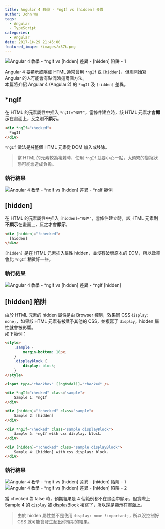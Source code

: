 ```yaml
---
title: Angular 4 教學 - *ngIf vs [hidden] 差異
author: John Wu
tags:
  - Angular
  - TypeScript
categories:
  - Angular
date: 2017-10-29 21:45:00
featured_image: /images/x376.png
---
```


![Angular 4 教學 - *ngIf vs [hidden] 差異 - [hidden] 陷阱 - 1](/images/x376.png)

Angular 4 要顯示或隱藏 HTML 通常會用 `*ngIf` 或 `[hidden]`，但剛開始寫 Angular 的人可能會有點混淆這兩個方法。  
本篇將介紹 Angular 4 (Angular 2) 的 `*ngIf` 及 `[hidden]` 差異。  

<!-- more -->

## *ngIf

在 HTML 的元素屬性中插入 `*ngIf="條件"`，當條件建立時，該 HTML 元素才會**顯示**在畫面上，反之則**不顯示**。
```html
<div *ngIf="checked">
  *ngIf
</div>
```

`*ngIf` 做法是將整個 HTML 元素從 DOM 加入或移除。  
> 當 HTML 的元素較為複雜時，使用 `*ngIf` 就要小心一點，太頻繁的變換狀態可能會造成負擔。

### 執行結果  

![Angular 4 教學 - *ngIf vs [hidden] 差異 - *ngIf 範例](/images/x374.png)

## [hidden]

在 HTML 的元素屬性中插入 `[hidden]="條件"`，當條件建立時，該 HTML 元素則**不顯示**在畫面上，反之才會**顯示**。
```html
<div [hidden]="!checked">
  [hidden]
</div>
```

`[hidden]` 是在 HTML 元素插入屬性 hidden，並沒有破壞原本的 DOM，所以效率會比 `*ngIf` 稍微好一些。  

### 執行結果  

![Angular 4 教學 - *ngIf vs [hidden] 差異 - *ngIf [hidden]](/images/x375.png)

## [hidden] 陷阱

由於 HTML 元素的 hidden 屬性是由 Browser 控制，效果同 CSS `display: none;`，如果該 HTML 元素有被賦予其他的 CSS，並複寫了 `display`，hidden 屬性就會被影響。  
如下範例：
```html
<style>
    .sample {
        margin-bottom: 10px;
    }
    .displayBlock { 
        display: block; 
    }
</style>

<input type="checkbox" [(ngModel)]="checked" />

<div *ngIf="checked" class="sample">
    Sample 1: *ngIf
</div>

<div [hidden]="!checked" class="sample">
    Sample 2: [hidden]
</div>

<div *ngIf="checked" class="sample displayBlock">
    Sample 3: *ngIf with css display: block.
</div>

<div [hidden]="!checked" class="sample displayBlock">
    Sample 4: [hidden] with css display: block.
</div>
```

### 執行結果  

![Angular 4 教學 - *ngIf vs [hidden] 差異 - [hidden] 陷阱 - 1](/images/x376.png)
![Angular 4 教學 - *ngIf vs [hidden] 差異 - [hidden] 陷阱 - 2](/images/x377.png)

當 checked 為 false 時，預期結果是 4 個範例都不在畫面中顯示，但實際上 Sample 4 的 `display` 被 displayBlock 複寫了，所以還是顯示在畫面上。  
> 由於 hidden 屬性並不是使用 `display: none !important;`，所以沒控制好 CSS 就可能會發生超出你預期的結果。
